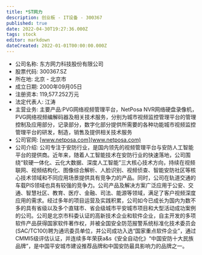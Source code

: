 ```yaml
---
title: *ST网力
description: 创业板 - IT设备 - 300367
published: true
date: 2022-04-30T19:27:36.000Z
tags: stock
editor: markdown
dateCreated: 2022-01-01T00:00:00.000Z
---
```


- 公司名称: 东方网力科技股份有限公司
- 股票代码: 300367.SZ
- 所在地: 北京 - 北京市
- 成立日期: 2000年09月05日
- 注册资本: 119,577.252万元
- 法定代表人: 江涛
- 主营业务: 主要产品:PVG网络视频管理平台，NetPosa NVR网络硬盘录像机，PVG网络视频编解码器及相关技术服务，分别为城市视频监控管理平台的管理控制及应用部分，记录部分，数字化部分提供所需要的各种功能城市视频监控管理平台的研发，制造，销售及提供相关技术服务
- 公司官网: [www.netposa.com](www.netposa.com)
- 公司介绍: 公司专注于安防行业，是国内领先的视频管理平台与安防人工智能平台的提供商。近年来，随着人工智能技术在安防行业的快速落地，公司围绕“软硬一体化、云化大数据、深度人工智能”三大核心技术方向，持续在视频联网、视频结构化、图像综合解析、人脸识别、视频侦查、智能安防社区等核心技术领域和不同应用场景提供具有竞争力的产品。同时，公司在轨道交通的车载PIS领域也具有较强的竞争力。公司产品及解决方案广泛应用于公安、交通、智慧社区、教育、医疗、金融、司法、能源等领域，满足了客户视频深度应用的需求。经过多年的项目运营及实践积累，公司如今已成长为国内为数不多的具有省级以及多个直辖市、省会级城市平安城市项目和大型活动成功案例的公司。公司是北京市科委认证的高新技术企业和软件企业，自主开发的多项软件产品获得国家软件著作权，并被全国安全防范报警系统标准化技术委员会(SAC/TC100)聘为通讯委员单位，并公司成功入选“国家重点软件企业”，通过CMMI5级评估认证，并连续多年荣获a&s《安全自动化》“中国安防十大民族品牌”，是中国平安城市建设推荐品牌和中国安防最具影响力的品牌之一。


